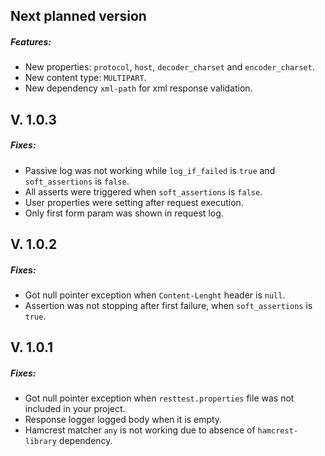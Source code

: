 ## Next planned version
##### Features:
* New properties: `protocol`, `host`, `decoder_charset` and `encoder_charset`.
* New content type: `MULTIPART`.
* New dependency `xml-path` for xml response validation. 

## V. 1.0.3
##### Fixes:
* Passive log was not working while `log_if_failed` is `true` and `soft_assertions` is `false`.
* All asserts were triggered when `soft_assertions` is `false`.
* User properties were setting after request execution. 
* Only first form param was shown in request log.

## V. 1.0.2
##### Fixes:
* Got null pointer exception when `Content-Lenght` header is `null`.
* Assertion was not stopping after first failure, when `soft_assertions` is `true`.

## V. 1.0.1
##### Fixes:
* Got null pointer exception when `resttest.properties` file was not included in your project.
* Response logger logged body when it is empty.
* Hamcrest matcher `any` is not working due to absence of `hamcrest-library` dependency.